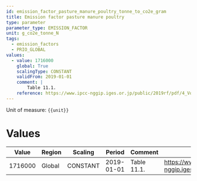 ```yaml
---
id: emission_factor_pasture_manure_poultry_tonne_to_co2e_gram
title: Emission factor pasture manure poultry
type: parameter
parameter_type: EMISSION_FACTOR
unit: g_co2e_tonne_N
tags:
  - emission_factors
  - PRIO_GLOBAL
values:
  - value: 1716000
    global: True
    scalingType: CONSTANT
    validFrom: 2019-01-01
    comment: |
        Table 11.1.
    reference: https://www.ipcc-nggip.iges.or.jp/public/2019rf/pdf/4_Volume4/19R_V4_Ch11_Soils_N2O_CO2.pdf
---
```



Unit of measure: `{{unit}}`


# Values


| Value | Region | Scaling | Period | Comment | Reference |
|-------|--------|---------|--------|---------|-----------|
| 1716000 | Global | CONSTANT | 2019-01-01 | Table 11.1. | https://www.ipcc-nggip.iges.or.jp/public/2019rf/pdf/4_Volume4/19R_V4_Ch11_Soils_N2O_CO2.pdf |


